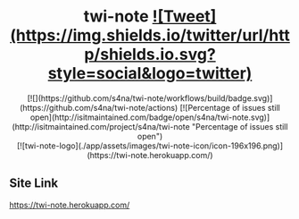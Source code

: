 <h1 align="center">twi-note <a href="https://twitter.com/intent/tweet?url=https%3A%2F%2Fgithub.com%2Fs4na%2Ftwi-note&text=%E5%8B%89%E5%BC%B7%E4%BC%9A%E6%94%AF%E6%8F%B4%E3%82%A2%E3%83%97%E3%83%AA%E3%80%8C%E3%81%A4%E3%81%84%E3%83%8E%E3%83%BC%E3%83%88%E3%80%8D&via=s4na_penguin&hashtags=#twi-note" target="_blank">![Tweet](https://img.shields.io/twitter/url/http/shields.io.svg?style=social&logo=twitter)</a>
</h1>

<div align="center">
  [![](https://github.com/s4na/twi-note/workflows/build/badge.svg)](https://github.com/s4na/twi-note/actions)
  [![Percentage of issues still open](http://isitmaintained.com/badge/open/s4na/twi-note.svg)](http://isitmaintained.com/project/s4na/twi-note "Percentage of issues still open")
</div>

<div align="center">
  [![twi-note-logo](./app/assets/images/twi-note-icon/icon-196x196.png)](https://twi-note.herokuapp.com/)
</div>

## Site Link

https://twi-note.herokuapp.com/
